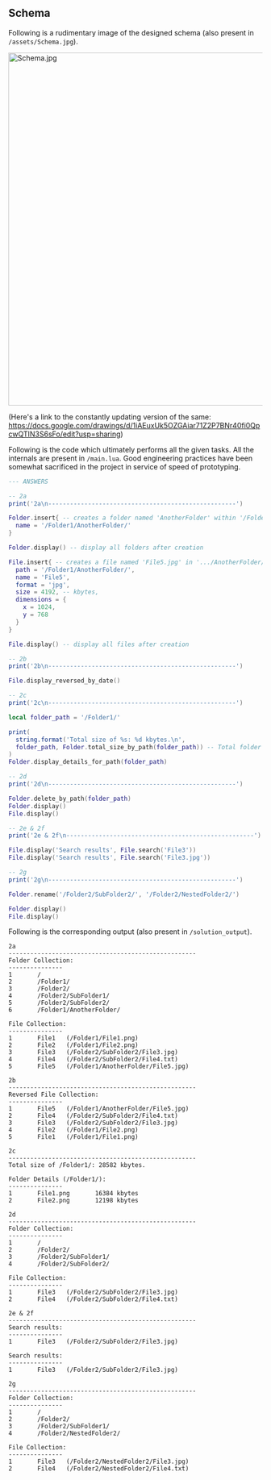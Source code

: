 ## Schema

Following is a rudimentary image of the designed schema (also present in `/assets/Schema.jpg`).

<img src="https://i.imgur.com/J8bbM7J.jpg" alt="Schema.jpg" width="700"/>

(Here's a link to the constantly updating version of the same: https://docs.google.com/drawings/d/1iAEuxUk5OZGAiar71Z2P7BNr40fi0QpcwQTIN3S6sFo/edit?usp=sharing)

Following is the code which ultimately performs all the given tasks. All the internals are present in ```/main.lua```. Good engineering practices have been somewhat sacrificed in the project in service of speed of prototyping.

```lua
--- ANSWERS

-- 2a
print('2a\n----------------------------------------------------')

Folder.insert{ -- creates a folder named 'AnotherFolder' within '/Folder1/'
  name = '/Folder1/AnotherFolder/'
}

Folder.display() -- display all folders after creation

File.insert{ -- creates a file named 'File5.jpg' in '.../AnotherFolder/'
  path = '/Folder1/AnotherFolder/',
  name = 'File5',
  format = 'jpg',
  size = 4192, -- kbytes,
  dimensions = {
    x = 1024,
    y = 768
  }
}

File.display() -- display all files after creation

-- 2b
print('2b\n----------------------------------------------------')

File.display_reversed_by_date()

-- 2c
print('2c\n----------------------------------------------------')

local folder_path = '/Folder1/'

print(
  string.format('Total size of %s: %d kbytes.\n',
  folder_path, Folder.total_size_by_path(folder_path)) -- Total folder size
)
Folder.display_details_for_path(folder_path)

-- 2d
print('2d\n----------------------------------------------------')

Folder.delete_by_path(folder_path)
Folder.display()
File.display()

-- 2e & 2f
print('2e & 2f\n----------------------------------------------------')

File.display('Search results', File.search('File3'))
File.display('Search results', File.search('File3.jpg'))

-- 2g
print('2g\n----------------------------------------------------')

Folder.rename('/Folder2/SubFolder2/', '/Folder2/NestedFolder2/')

Folder.display()
File.display()

```

Following is the corresponding output (also present in ```/solution_output```).

```
2a
----------------------------------------------------
Folder Collection:
---------------
1       /
2       /Folder1/
3       /Folder2/
4       /Folder2/SubFolder1/
5       /Folder2/SubFolder2/
6       /Folder1/AnotherFolder/

File Collection:
---------------
1       File1   (/Folder1/File1.png)
2       File2   (/Folder1/File2.png)
3       File3   (/Folder2/SubFolder2/File3.jpg)
4       File4   (/Folder2/SubFolder2/File4.txt)
5       File5   (/Folder1/AnotherFolder/File5.jpg)

2b
----------------------------------------------------
Reversed File Collection:
---------------
1       File5   (/Folder1/AnotherFolder/File5.jpg)
2       File4   (/Folder2/SubFolder2/File4.txt)
3       File3   (/Folder2/SubFolder2/File3.jpg)
4       File2   (/Folder1/File2.png)
5       File1   (/Folder1/File1.png)

2c
----------------------------------------------------
Total size of /Folder1/: 28582 kbytes.

Folder Details (/Folder1/):
---------------
1       File1.png       16384 kbytes
2       File2.png       12198 kbytes

2d
----------------------------------------------------
Folder Collection:
---------------
1       /
2       /Folder2/
3       /Folder2/SubFolder1/
4       /Folder2/SubFolder2/

File Collection:
---------------
1       File3   (/Folder2/SubFolder2/File3.jpg)
2       File4   (/Folder2/SubFolder2/File4.txt)

2e & 2f
----------------------------------------------------
Search results:
---------------
1       File3   (/Folder2/SubFolder2/File3.jpg)

Search results:
---------------
1       File3   (/Folder2/SubFolder2/File3.jpg)

2g
----------------------------------------------------
Folder Collection:
---------------
1       /
2       /Folder2/
3       /Folder2/SubFolder1/
4       /Folder2/NestedFolder2/

File Collection:
---------------
1       File3   (/Folder2/NestedFolder2/File3.jpg)
2       File4   (/Folder2/NestedFolder2/File4.txt)
```
